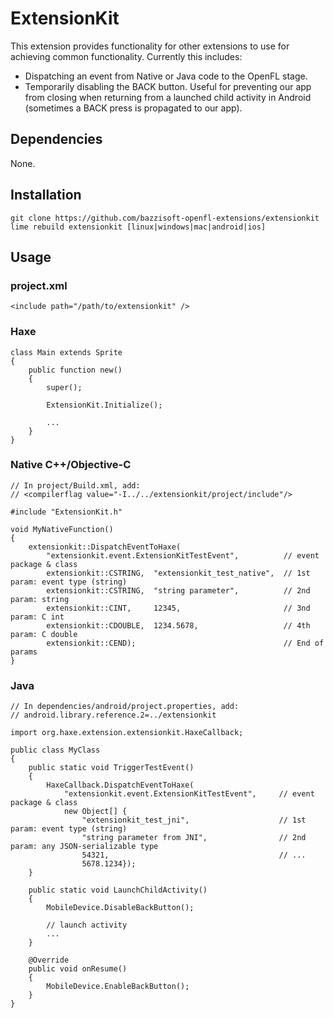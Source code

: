 ExtensionKit
============

This extension provides functionality for other extensions to use for achieving common functionality. Currently this includes:

- Dispatching an event from Native or Java code to the OpenFL stage.
- Temporarily disabling the BACK button. Useful for preventing our app
  from closing when returning from a launched child activity in Android
  (sometimes a BACK press is propagated to our app).


Dependencies
------------
None.

Installation
------------

    git clone https://github.com/bazzisoft-openfl-extensions/extensionkit
    lime rebuild extensionkit [linux|windows|mac|android|ios]


Usage
-----

### project.xml

    <include path="/path/to/extensionkit" />


### Haxe

    class Main extends Sprite
    {
    	public function new()
        {
    		super();

            ExtensionKit.Initialize();

            ...
        }
    }


### Native C++/Objective-C

    // In project/Build.xml, add:
    // <compilerflag value="-I../../extensionkit/project/include"/>

    #include "ExtensionKit.h"

    void MyNativeFunction()
    {
        extensionkit::DispatchEventToHaxe(
            "extensionkit.event.ExtensionKitTestEvent",          // event package & class
            extensionkit::CSTRING,  "extensionkit_test_native",  // 1st param: event type (string)
            extensionkit::CSTRING,  "string parameter",          // 2nd param: string
            extensionkit::CINT,     12345,                       // 3nd param: C int
            extensionkit::CDOUBLE,  1234.5678,                   // 4th param: C double
            extensionkit::CEND);                                 // End of params
    }


### Java

    // In dependencies/android/project.properties, add:
    // android.library.reference.2=../extensionkit

    import org.haxe.extension.extensionkit.HaxeCallback;

    public class MyClass
    {
        public static void TriggerTestEvent()
        {
            HaxeCallback.DispatchEventToHaxe(
                "extensionkit.event.ExtensionKitTestEvent",     // event package & class
                new Object[] {
                    "extensionkit_test_jni",                    // 1st param: event type (string)
                    "string parameter from JNI",                // 2nd param: any JSON-serializable type
                    54321,                                      // ...
                    5678.1234});
        }

        public static void LaunchChildActivity()
        {
            MobileDevice.DisableBackButton();

            // launch activity
            ...
        }

        @Override
        public void onResume()
        {
            MobileDevice.EnableBackButton();
        }
    }